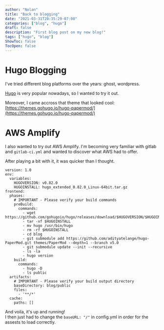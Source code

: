 ```yaml
---
author: "Nolan"
title: "Back to blogging"
date: "2021-03-31T20:35:29-07:00"
categories: ["blog", "hugo"]
draft: false
description: "First blog post on my new blog!"
tags: ["hugo", "blog"]
ShowToc: false
TocOpen: false
---
```



# Hugo Blogging

I've tried different blog platforms over the years: ghost, wordpress.

[Hugo](https://gohugo.io/) is very popular nowadays, so I wanted to try it out.

Moreover, I came accross that theme that looked cool: [https://themes.gohugo.io/hugo-papermod/](https://themes.gohugo.io/hugo-papermod/)

# AWS Amplify

I also wanted to try out AWS Amplify.
I'm becoming very familiar with gitlab and `gitlab-ci.yml` and wanted to discover what AWS had to offer.

After playing a bit with it, it was quicker than I thought.

```
version: 1.0
env:
  variables:
    HUGOVERSION: v0.82.0
    HUGOINSTALL: hugo_extended_0.82.0_Linux-64bit.tar.gz
frontend:
  phases:
    # IMPORTANT - Please verify your build commands
    preBuild:
      commands:
        - wget https://github.com/gohugoio/hugo/releases/download/$HUGOVERSION/$HUGOINSTALL
        - tar -xf $HUGOINSTALL
        - mv hugo /usr/bin/hugo
        - rm -rf $HUGOINSTALL
        - cd blog
        - git submodule add https://github.com/adityatelange/hugo-PaperMod.git themes/PaperMod --depth=1 --branch v5.0
        - git submodule update --init --recursive
        - ls -la
        - hugo version
    build:
      commands:
        - hugo -D
        - ls public
  artifacts:
    # IMPORTANT - Please verify your build output directory
    baseDirectory: blog/public
    files:
      - '**/*'
  cache:
    paths: []
```

And voila, it's up and running!  
I then just had to change the `baseURL: "/"` in config.yml in order for the assests to load correctly.
